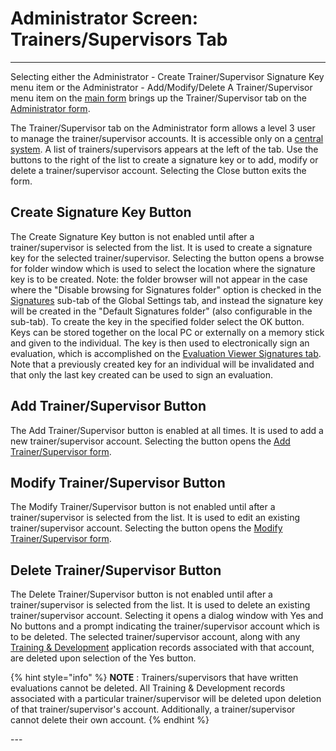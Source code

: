 # Administrator Screen: Trainers/Supervisors Tab

***

Selecting either the Administrator - Create Trainer/Supervisor Signature Key menu item or the Administrator - Add/Modify/Delete A Trainer/Supervisor menu item on the [main form](7jjr.md) brings up the Trainer/Supervisor tab on the [Administrator form](7df4.md).

&#x20;         &#x20;

The Trainer/Supervisor tab on the Administrator form allows a level 3 user to manage the trainer/supervisor accounts.  It is accessible only on a [central system](7mls.md).   A list of trainers/supervisors appears at the left of the tab.  Use the buttons to the right of the list to create a signature key or to add, modify or delete a trainer/supervisor account.  Selecting the Close button exits the form.

## Create Signature Key Button

The Create Signature Key button is not enabled until after a trainer/supervisor is selected from the list.  It is used to create a signature key for the selected trainer/supervisor.  Selecting the button opens a browse for folder window which is used to select the location where the signature key is to be created.  Note: the folder browser will not appear in the case where the "Disable browsing for Signatures folder" option is checked in the [Signatures](sig.md) sub-tab of the Global Settings tab, and instead the signature key will be created in the "Default Signatures folder" (also configurable in the sub-tab).  To create the key in the specified folder select the OK button.  Keys can be stored together on the local PC or externally on a memory stick and given to the individual.  The key is then used to electronically sign an evaluation, which is accomplished on the [Evaluation Viewer Signatures tab](evlvwsig.md).  Note that a previously created key for an individual will be invalidated and that only the last key created can be used to sign an evaluation.

## Add Trainer/Supervisor Button

The Add Trainer/Supervisor button is enabled at all times.  It is used to add a new trainer/supervisor account.  Selecting the button opens the [Add Trainer/Supervisor form](7gj4.md).

## Modify Trainer/Supervisor Button

The Modify Trainer/Supervisor button is not enabled until after a trainer/supervisor is selected from the list.  It is used to edit an existing trainer/supervisor account.  Selecting the button opens the [Modify Trainer/Supervisor form](7je8.md).

## Delete Trainer/Supervisor Button

The Delete Trainer/Supervisor button is not enabled until after a trainer/supervisor is selected from the list.  It is used to delete an existing trainer/supervisor account.  Selecting it opens a dialog window with Yes and No buttons and a prompt indicating the trainer/supervisor account which is to be deleted.  The selected trainer/supervisor account, along with any [Training & Development](traindev.md) application records associated with that account, are deleted upon selection of the Yes button.

{% hint style="info" %}
**NOTE** : Trainers/supervisors that have written evaluations cannot be deleted.  All Training & Development records associated with a particular trainer/supervisor will be deleted upon deletion of that trainer/supervisor's account.  Additionally, a trainer/supervisor cannot delete their own account.
{% endhint %}

\---
